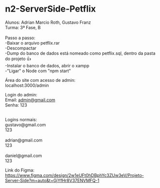 # n2-ServerSide-Petflix
Alunos: Adrian Marcio Roth, Gustavo Franz<br/>
Turma: 3ª Fase, B<br/>
<br/>
Passo a passo:<br/>
-Baixar o arquivo petflix.rar<br/>
-Descompactar<br/>
-Dump do banco de dados está nomeado como petflix.sql, dentro da pasta do projeto 👍<br/>
-Instalar o banco de dados, abrir o xampp<br/>
-"Ligar" o Node com "npm start"<br/>

Área do site com acesso de admin:  
localhost:3000/admin

Login do admin:<br/>
Email: admin@gmail.com<br/>
Senha: 123<br/>

<br/>
Logins normais:<br/>
gustavo@gmail.com<br/>
123<br/>
<br/>
adrian@gmail.com<br/>
123<br/>
<br/>
daniel@gmail.com<br/>
123<br/>

Link do Figma:
https://www.figma.com/design/2w1eUFt0hDBphYc3ZUw3eV/Projeto-Server-Side?m=auto&t=GjYfHr8V37ENVMFQ-1
